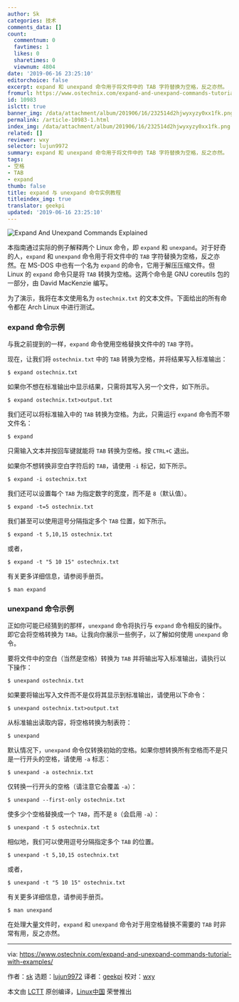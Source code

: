 ```yaml
---
author: Sk
categories: 技术
comments_data: []
count:
  commentnum: 0
  favtimes: 1
  likes: 0
  sharetimes: 0
  viewnum: 4804
date: '2019-06-16 23:25:10'
editorchoice: false
excerpt: expand 和 unexpand 命令用于将文件中的 TAB 字符替换为空格，反之亦然。
fromurl: https://www.ostechnix.com/expand-and-unexpand-commands-tutorial-with-examples/
id: 10983
islctt: true
banner_img: /data/attachment/album/201906/16/232514d2hjwyxyzy0xx1fk.png
permalink: /article-10983-1.html
index_img: /data/attachment/album/201906/16/232514d2hjwyxyzy0xx1fk.png.thumb.jpg
related: []
reviewer: wxy
selector: lujun9972
summary: expand 和 unexpand 命令用于将文件中的 TAB 字符替换为空格，反之亦然。
tags:
- 空格
- TAB
- expand
thumb: false
title: expand 与 unexpand 命令实例教程
titleindex_img: true
translator: geekpi
updated: '2019-06-16 23:25:10'
---
```


![Expand And Unexpand Commands Explained](/data/attachment/album/201906/16/232514d2hjwyxyzy0xx1fk.png)


本指南通过实际的例子解释两个 Linux 命令，即 `expand` 和 `unexpand`。对于好奇的人，`expand` 和 `unexpand` 命令用于将文件中的 `TAB` 字符替换为空格，反之亦然。在 MS-DOS 中也有一个名为 `expand` 的命令，它用于解压压缩文件。但 Linux 的 `expand` 命令只是将 `TAB` 转换为空格。这两个命令是 GNU coreutils 包的一部分，由 David MacKenzie 编写。


为了演示，我将在本文使用名为 `ostechnix.txt` 的文本文件。下面给出的所有命令都在 Arch Linux 中进行测试。


### expand 命令示例


与我之前提到的一样，`expand` 命令使用空格替换文件中的 `TAB` 字符。


现在，让我们将 `ostechnix.txt` 中的 `TAB` 转换为空格，并将结果写入标准输出：



```
$ expand ostechnix.txt
```

如果你不想在标准输出中显示结果，只需将其写入另一个文件，如下所示。



```
$ expand ostechnix.txt>output.txt
```

我们还可以将标准输入中的 `TAB` 转换为空格。为此，只需运行 `expand` 命令而不带文件名：



```
$ expand
```

只需输入文本并按回车键就能将 `TAB` 转换为空格。按 `CTRL+C` 退出。


如果你不想转换非空白字符后的 `TAB`，请使用 `-i` 标记，如下所示。



```
$ expand -i ostechnix.txt
```

我们还可以设置每个 `TAB` 为指定数字的宽度，而不是 `8`（默认值）。



```
$ expand -t=5 ostechnix.txt
```

我们甚至可以使用逗号分隔指定多个 `TAB` 位置，如下所示。



```
$ expand -t 5,10,15 ostechnix.txt
```

或者，



```
$ expand -t "5 10 15" ostechnix.txt
```

有关更多详细信息，请参阅手册页。



```
$ man expand
```

### unexpand 命令示例


正如你可能已经猜到的那样，`unexpand` 命令将执行与 `expand` 命令相反的操作。即它会将空格转换为 `TAB`。让我向你展示一些例子，以了解如何使用 `unexpand` 命令。


要将文件中的空白（当然是空格）转换为 `TAB` 并将输出写入标准输出，请执行以下操作：



```
$ unexpand ostechnix.txt
```

如果要将输出写入文件而不是仅将其显示到标准输出，请使用以下命令：



```
$ unexpand ostechnix.txt>output.txt
```

从标准输出读取内容，将空格转换为制表符：



```
$ unexpand
```

默认情况下，`unexpand` 命令仅转换初始的空格。如果你想转换所有空格而不是只是一行开头的空格，请使用 `-a` 标志：



```
$ unexpand -a ostechnix.txt
```

仅转换一行开头的空格（请注意它会覆盖 `-a`）：



```
$ unexpand --first-only ostechnix.txt
```

使多少个空格替换成一个 `TAB`，而不是 `8`（会启用 `-a`）：



```
$ unexpand -t 5 ostechnix.txt
```

相似地，我们可以使用逗号分隔指定多个 `TAB` 的位置。



```
$ unexpand -t 5,10,15 ostechnix.txt
```

或者，



```
$ unexpand -t "5 10 15" ostechnix.txt
```

有关更多详细信息，请参阅手册页。



```
$ man unexpand
```

在处理大量文件时，`expand` 和 `unexpand` 命令对于用空格替换不需要的 `TAB` 时非常有用，反之亦然。




---


via: <https://www.ostechnix.com/expand-and-unexpand-commands-tutorial-with-examples/>


作者：[sk](https://www.ostechnix.com/author/sk/) 选题：[lujun9972](https://github.com/lujun9972) 译者：[geekpi](https://github.com/geekpi) 校对：[wxy](https://github.com/wxy)


本文由 [LCTT](https://github.com/LCTT/TranslateProject) 原创编译，[Linux中国](https://linux.cn/) 荣誉推出